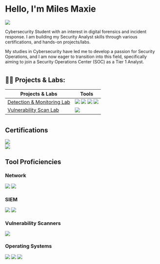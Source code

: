 # Hello, I'm Miles Maxie 
<a href="www.linkedin.com/in/miles-maxie-84b313299/"><img src="https://img.shields.io/badge/-LinkedIn-0072b1?&style=for-the-badge&logo=linkedin&logoColor=white" /></a>


Cybersecurity Student with an interest in digital forensics and incident response. I am building my Security Analyst skills through various certifications, and hands-on projects/labs.	


My studies in Cybersecurity have led me to develop a passion for Security Operations, and I am now eager to transition into this field, specifically aiming to join a Security Operations Center (SOC) as a Tier 1 Analyst.
#
<h2>👨‍💻 Projects & Labs:</h2>

| Projects & Labs                                      | Tools       |
|-----------------------------------------------|----------------------------|
|  [Detection & Monitoring Lab](https://github.com/Myles0813/Active-Directory-Lab)   | <img src="https://img.shields.io/badge/-Splunk-000000?style=for-the-badge&logo=Splunk&logoColor=00B4AB" /> <img src="https://img.shields.io/badge/-Sysmon-000000?style=for-the-badge&logo=Windows&logoColor=0078D6" />  <img src="https://img.shields.io/badge/-Kali Linux-557C94?&style=for-the-badge&logo=Kali Linux&logoColor=white" /> <img src="https://img.shields.io/badge/-Active Directory-0052cc?&style=for-the-badge&logo=Active Directory&logoColor=white" />
|  [Vulnerability Scan Lab](https://github.com/Myles0813/Vulnerability-Scan-and-Remediation/blob/main/README.md)  |<img src="https://img.shields.io/badge/-Nessus-000000?&style=for-the-badge&logo=Nessus&logoColor=white" />
#

## Certifications

<div>
<img src="https://img.shields.io/badge/-Security%2B-FF0000?&style=for-the-badge&logo=CompTIA&logoColor=white" /> 
</div>
<div>
<img src="https://img.shields.io/badge/-Google%20IT%20Support-4285F4?&style=for-the-badge&logo=google&logoColor=white" />
</div>
    




## Tool Proficiencies
 


### Network
<div>
    <img src="https://img.shields.io/badge/-Wireshark-1679A7?&style=for-the-badge&logo=Wireshark&logoColor=white" />
    <img src="https://img.shields.io/badge/-Snort-FF5733?&style=for-the-badge&logo=Snort&logoColor=white" />
</div>


### SIEM
<div>
    <img src="https://img.shields.io/badge/-Microsoft_Sentinel-0078D4?&style=for-the-badge&logo=Microsoft&logoColor=white" />
    <img src="https://img.shields.io/badge/-Splunk-000000?&style=for-the-badge&logo=Splunk&logoColor=white" />
</div>

### Vulnerability Scanners
<div>
   <img src="https://img.shields.io/badge/-Nessus-000000?&style=for-the-badge&logo=Nessus&logoColor=white" />
</div>

### Operating Systems
<div>
    <img src="https://img.shields.io/badge/-Linux-000000?&style=for-the-badge&logo=Linux&logoColor=white" />
    <img src="https://img.shields.io/badge/-Windows-0078D6?&style=for-the-badge&logo=Windows&logoColor=white" />
    <img src="https://img.shields.io/badge/-macOS-000000?&style=for-the-badge&logo=Apple&logoColor=white" />
</div>

